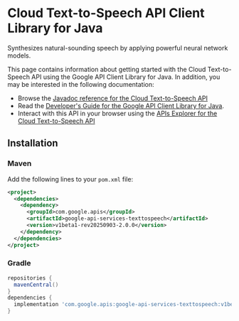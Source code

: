 # Cloud Text-to-Speech API Client Library for Java

Synthesizes natural-sounding speech by applying powerful neural network models.

This page contains information about getting started with the Cloud Text-to-Speech API
using the Google API Client Library for Java. In addition, you may be interested
in the following documentation:

* Browse the [Javadoc reference for the Cloud Text-to-Speech API][javadoc]
* Read the [Developer's Guide for the Google API Client Library for Java][google-api-client].
* Interact with this API in your browser using the [APIs Explorer for the Cloud Text-to-Speech API][api-explorer]

## Installation

### Maven

Add the following lines to your `pom.xml` file:

```xml
<project>
  <dependencies>
    <dependency>
      <groupId>com.google.apis</groupId>
      <artifactId>google-api-services-texttospeech</artifactId>
      <version>v1beta1-rev20250903-2.0.0</version>
    </dependency>
  </dependencies>
</project>
```

### Gradle

```gradle
repositories {
  mavenCentral()
}
dependencies {
  implementation 'com.google.apis:google-api-services-texttospeech:v1beta1-rev20250903-2.0.0'
}
```

[javadoc]: https://googleapis.dev/java/google-api-services-texttospeech/latest/index.html
[google-api-client]: https://github.com/googleapis/google-api-java-client/
[api-explorer]: https://developers.google.com/apis-explorer/#p/texttospeech/v1/
